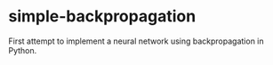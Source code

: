 # simple-backpropagation
First attempt to implement a neural network using backpropagation in Python.
